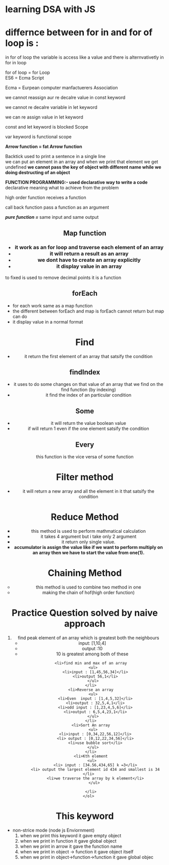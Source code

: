 # learning DSA with JS
# differnce between for in and for of loop is :
in for of loop the variable is access like a value 
and there is alternvativetly in for in loop

  <p> for of loop = for Loop <br>
  ES6 = Ecma Script </p>
  <p> Ecma = Eurpean computer manfactuerers Association</p>
  <p>we cannot reassign aur re decalre value in const keyword</p>
  <p>we cannot re decalre variable in let keyword</p>
  <p>we can re assign value in let keyword</p>
  <p>const and let keyword is blocked Scope</p>
  <p>var keyword is functional scope</p>
  <p><b>Arrow function = fat Arrow function</b></p>
  <p>Backtick used to print a sentence in a single line <br> we can put an element in an array and when we print that element we get undefined <b>we cannot pass the key of object with different name while we doing destructing of an object </b></p>
  <p><b>FUNCTION PROGRAMMING:- used declarative way to write a code</b> <br> declarative meaning what to achieve from the problem</p>
    <p>high order function receives a function</p>
    <p>call back function pass a function as an argument</p>
  <div><i><b>pure function = </b></i> same input and same output</div>


  <div><h2 align="center">Map  function</h2>
   <h3 align="center"> 
   <ul>
  <li>it work as an for loop and traverse each element of an array </li>
  <li>it will return a result as an array </li>
  <li>we dont have to create an array explicitly</li>
  <li>it display value in an array</li>  
</ul>
  </h3>
  </div>
<p>to fixed is used to remove decimal points it is a function</p>

<div> <h2 align="center"> forEach </h2>
<ul>
  <li>for each work same as a map function</li>
  <li>the different between forEach and map is forEach cannot return but  map  can do</li>
  <li>it display value in a  normal format</li>
</ul>
</div>

<div align="center">
  <h1><b>Find</b></h1>
  <ul >
    <li>it return the first element of an array that satsify the condition</li>
  </ul>
  <h2><b>findIndex</b></h2>
  <ul>
    <li>it uses to do some changes on that value of an array that we find on the find function (by indexing)</li>
    <li>it find the index of an particular condition</li>
  </ul>
  <h2><b>Some</b></h2>
  <ul>
    <li>it will return the value boolean value</li>
    <li>if will return 1 even if the one element satsify the condition</li>
  </ul>
  <h2><b>Every</b></h2>
  <p>this function is the vice versa of some function</p>
</div>

<div align="center">
  <h1 >Filter method</h1>
  <ul type="disc"> <li>it will return a new array and all the element in it that satsify the condition </li></ul>
</div>

<div align="center">
  <h1>Reduce Method</h1>
  <ul type="square"> <li>this method is used to perform mathmatical calculation</li> <li> it takes 4 argument but i take only 2 argument </li>
   <li>it return only single value.</li>
   <li><b>accumulator is assign the value like if we want to perform multiply on an array then we have to start the value from one(1).</b></li>
  </ul>
</div>

<div align="center"> 
  <h1>Chaining Method</h1>
  <ul type="circle">
    <li> this method is used to combine two method in one  </li>
    <li>making the chain of hof(high order function)</li>
  </ul>
</div>

<div align="center">
  <h1>Practice Question solved by naive approach</h1>
  <ol>
    <li>find peak element of an array which is greatest both the neighbours
      <ul>
        <li> input: [1,10,4]</li>
        <li>output :10 </li>
        <li>10 is greatest among both of these</li>
      </ul>
    </li>
   
      <li>find min and max of an array
        <ul>
          <li>input : [1,45,56,34]</li>
          <li>output 56,1</li>
        </ul>
      </li>
      <li>Reverse an array
        <ul>
          <li>Even  input : [1,4,5,32]</li>
          <li>output : 32,5,4,1</li>
          <li>odd input : [1,23,4,5,6]</li>
          <li>output : 6,5,4,23,1</li>
        </ul>
      </li>
      <li>Sort An array
        <ul>
          <li>input : [0,34,22,56,12]</li>
          <li> output : [0,12,22,34,56]</li>
          <li>use bubble sort</li>
        </ul>
      </li>
      <li>Kth element
        <ul> 
          <li> input : [34.56,434,65] k =3</li>
          <li> output the largest element id 434 and smallest is 34  </li>
          <li>we traverse the array by k element</li>
         </ul>

      </li>
    </ol>
  
</div>
 <div>
  <h1 align="center"> This keyword</h1>
  <ul>
    <li>non-strice mode (node js Enviornment)
      <ol>
        <li>when we print this keyword it gave empty object</li>
        <li>when we print in function it gave global object</li>
        <li>when we print in arrow it gave the function name </li>
        <li>when we print in object -> function it gave  object itself </li>
        <li> when we print in object->function->function it gave global objec</li>
      </ol>
    </li>
  </ul>
 </div>